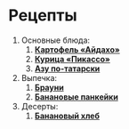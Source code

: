 # Рецепты

1. Основные блюда:
	1. [**Картофель «Айдахо»**](kartofel_ajdaho.md)
	1. [**Курица «Пикассо»**](kurica_pikasso.md)
	1. [**Азу по-татарски**](azu_po_tatarski.md)
1. Выпечка:
	1. [**Брауни**](brownie.md)
	1. [**Банановые панкейки**](bananovie_pankejki.md) 
1. Десерты:
	1. [**Банановый хлеб**](bananovyy_hleb.md)